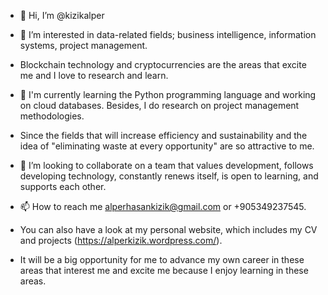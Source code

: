 - 👋 Hi, I’m @kizikalper
- 👀 I’m interested in data-related fields; business intelligence, information systems, project management. 
- Blockchain technology and cryptocurrencies are the areas that excite me and I love to research and learn.
- 🌱 I'm currently learning the Python programming language and working on cloud databases. Besides, I do research on project management methodologies. 
- Since the fields that will increase efficiency and sustainability and the idea of "eliminating waste at every opportunity" are so attractive to me.
- 💞️ I’m looking to collaborate on a team that values development, follows developing technology, constantly renews itself, is open to learning, and supports each other.

- 📫 How to reach me alperhasankizik@gmail.com or +905349237545.
- You can also have a look at my personal website, which includes my CV and projects (https://alperkizik.wordpress.com/). 
- It will be a big opportunity for me to advance my own career in these areas that interest me and excite me because I enjoy learning in these areas.

<!---
kizikalper/kizikalper is a ✨ special ✨ repository because its `README.md` (this file) appears on your GitHub profile.
You can click the Preview link to take a look at your changes.
--->
